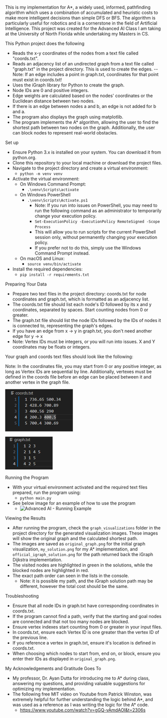 This is my implementation for A*, a widely used, informed, pathfinding algorithm which uses a combination of accumulated and heuristic costs to make more intelligent decisions than simple DFS or BFS. The algorithm is particularly useful for robotics and is a cornerstone in the field of Artificial Intelligence. This project was created for the Advanced AI Class I am taking at the University of North Florida while undertaking my Masters in CS.

This Python project does the following
  - Reads the x-y coordinates of the nodes from a text file called "coords.txt".
  - Reads an adjacency list of an undirected graph from a text file called "graph.txt" in the project directory. This is used to create the edges.
    -- Note: If an edge includes a point in graph.txt, coordinates for that point must exist in coords.txt!
  - Uses the iGraph library for Python to create the graph.
  - Node IDs are 0 and positive integers.
  - Edge weights are calculated based on the nodes' coordinates or the Euclidean distance between two nodes.
  - If there is an edge between nodes a and b, an edge is not added for b and a.
  - The program also displays the graph using matplotlib.
  - The program implements the A* algorithm, allowing the user to find the shortest path between two nodes on the graph. Additionally, the user can block nodes to represent real-world obstacles.

Set up
  - Ensure Python 3.x is installed on your system. You can download it from python.org.
  - Clone this repository to your local machine or download the project files.
  - Navigate to the project directory and create a virtual environment:
    - `python -m venv venv`
  - Activate the virtual environment:
    - On Windows Command Prompt:
      - `.\venv\Scripts\activate`
    - On Windows PowerShell
      - `.\venv\Scripts\Activate.ps1`
        - Note: If you run into issues on PowerShell, you may need to run the following command as an administrator to temporarily change your execution policy.
        - `Set-ExecutionPolicy -ExecutionPolicy RemoteSigned -Scope Process`
        - This will allow you to run scripts for the current PowerShell session only, without permanently changing your execution policy.
        - If you prefer not to do this, simply use the Windows Command Prompt instead.
    - On macOS and Linux:
      - `source venv/bin/activate`
  - Install the required dependencies:
      - `pip install -r requirements.txt`

Preparing Your Data
- Prepare two text files in the project directory: coords.txt for node coordinates and graph.txt, which is formatted as an adjacency list.
- The coords.txt file should list each node's ID followed by its x and y coordinates, separated by spaces. Start counting nodes from 0 or greater.
- The graph.txt file should list the node IDs followed by the IDs of nodes it is connected to, representing the graph's edges.
- If you have an edge from x -> y in graph.txt, you don't need another edge for y -> x
- Note: Vertex IDs must be integers, or you will run into issues. X and Y coordinates may be floats or integers.


Your graph and coords text files should look like the following: 

Note: In the coordinates file, you may start from 0 or any positive integer, as long as Vertex IDs are sequential by line. Additionally, vertexes must be defined in the coords file before an edge can be placed between it and another 
vertex in the graph file.
  
![Coordinate File Example](coords_file_example.png "Coords File Example")
  
![Graph File Example](graph_file_example.png "Graph File Example")

Running the Program
- With your virtual environment activated and the required text files prepared, run the program using:
  - `python main.py`
- See below image for an example of how to use the program
  - ![Advanced AI - Running Example](example_of_running_program.png.png "Advanced AI - Running Example")

Viewing the Results
- After running the program, check the `graph_visualizations` folder in the project directory for the generated visualization images. These images will show the original graph and the calculated shortest path.
- The images are saved as `original_graph.png` for the initial graph visualization, `my_solution.png` for my A* implementation, and `official_igraph_solution.png` for the path returned back the iGraph Dijkstra implementation. 
- The visited nodes are highlighted in green in the solutions, while the blocked nodes are highlighted in red.
- The exact path order can seen in the lists in the console. 
  - Note: it is possible my path, and the iGraph solution path may be different, however the total cost should be the same.

Troubleshooting
- Ensure that all node IDs in graph.txt have corresponding coordinates in coords.txt.
- If the program cannot find a path, verify that the starting and goal nodes are connected and that not too many nodes are blocked.
- Ensure vertex indexes start counting from 0 or greater in your input files.
- In coords.txt, ensure each Vertex ID is one greater than the vertex ID of the previous line.
- If you reference a vertex in graph.txt, ensure it's location is defined in coords.txt.
- When choosing which nodes to start from, end on, or block, ensure you enter their IDs as displayed in `original_graph.png`.

My Acknowledgements and Gratitude Goes To
- My professor, Dr. Ayan Dutta for introducing me to A* during class, answering my questions, and providing valuable suggestions for optimizing my implementation.
- The following free MIT video on Youtube from Patrick Winston, was extremely helpful for further understanding the logic behind A*, and was used as a reference as I was writing the logic for the A* code.
  - https://www.youtube.com/watch?v=gGQ-vAmdAOI&t=2306s
